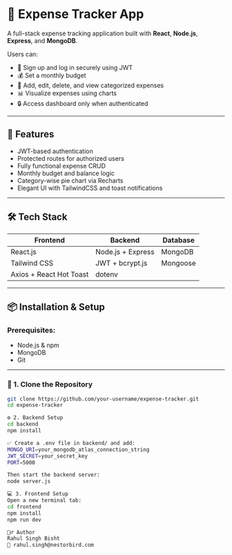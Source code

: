# 💸 Expense Tracker App

A full-stack expense tracking application built with **React**, **Node.js**, **Express**, and **MongoDB**.

Users can:
- 🔐 Sign up and log in securely using JWT
- 💰 Set a monthly budget
- 🧾 Add, edit, delete, and view categorized expenses
- 📊 Visualize expenses using charts
- 🔒 Access dashboard only when authenticated

---

## 🚀 Features

- JWT-based authentication
- Protected routes for authorized users
- Fully functional expense CRUD
- Monthly budget and balance logic
- Category-wise pie chart via Recharts
- Elegant UI with TailwindCSS and toast notifications

---

## 🛠️ Tech Stack

| Frontend         | Backend          | Database       |
|------------------|------------------|----------------|
| React.js         | Node.js + Express| MongoDB        |
| Tailwind CSS     | JWT + bcrypt.js  | Mongoose       |
| Axios + React Hot Toast | dotenv   |                |

---

## 📦 Installation & Setup

### Prerequisites:
- Node.js & npm
- MongoDB
- Git

---

### 🧩 1. Clone the Repository

```bash
git clone https://github.com/your-username/expense-tracker.git
cd expense-tracker

⚙️ 2. Backend Setup
cd backend
npm install

✅ Create a .env file in backend/ and add:
MONGO_URI=your_mongodb_atlas_connection_string
JWT_SECRET=your_secret_key
PORT=5000

Then start the backend server:
node server.js

💻 3. Frontend Setup
Open a new terminal tab:
cd frontend
npm install
npm run dev

🙋‍♂️ Author
Rahul Singh Bisht
📧 rahul.singh@nestorbird.com


